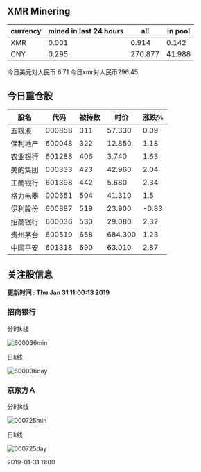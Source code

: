 ## XMR Minering

|currency|mined in last 24 hours|all|in pool|
|---|---|---|---|
|XMR|0.001|0.914|0.142|
|CNY|0.295|270.877|41.988|

今日美元对人民币 6.71	今日xmr对人民币296.45


## 今日重仓股 

|股名|代码|被持数|时价|涨跌%|
|---|---|---|---|---|
|五粮液|000858|311|57.330|0.09|
|保利地产|600048|322|12.850|1.18|
|农业银行|601288|406|3.740|1.63|
|美的集团|000333|423|42.960|2.04|
|工商银行|601398|442|5.680|2.34|
|格力电器|000651|504|41.310|1.5|
|伊利股份|600887|519|23.900|-0.83|
|招商银行|600036|530|29.080|2.32|
|贵州茅台|600519|658|684.300|1.23|
|中国平安|601318|690|63.010|2.87|

## 关注股信息
**更新时间 : Thu Jan 31 11:00:13 2019**
### 招商银行 
分时k线

![600036min](http://image.sinajs.cn/newchart/min/n/sh600036.gif)

日k线

![600036day](http://image.sinajs.cn/newchart/daily/n/sh600036.gif)

### 京东方Ａ 
分时k线

![000725min](http://image.sinajs.cn/newchart/min/n/sz000725.gif)

日k线

![000725day](http://image.sinajs.cn/newchart/daily/n/sz000725.gif)

2019-01-31 11:00